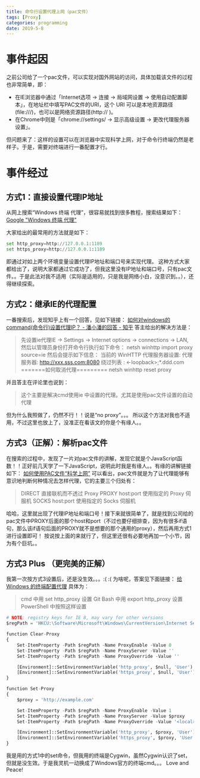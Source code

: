 ```yaml
---
title: 命令行设置代理上网（pac文件）
tags: [Proxy]
categories: programming
date: 2019-5-8
---
```


# 事件起因
之前公司给了一个pac文件，可以实现对国外网站的访问，具体加载该文件的过程也非常简单，即：
- 在IE浏览器中通过「Internet选项 -> 连接 -> 局域网设置 -> 使用自动配置脚本」，在地址栏中填写PAC文件的URI，这个 URI 可以是本地资源路径(file:///)，也可以是网络资源路径(http:// )。
- 在Chrome中则是「chrome://settings/ -> 显示高级设置 -> 更改代理服务器设置」。

但问题来了：这样的设置可以在浏览器中实现科学上网，对于命令行终端仍然是老样子。于是，需要对终端进行一番配置才行。

# 事件经过

## 方式1：直接设置代理IP地址
从网上搜索“Windows 终端 代理”，很容易就找到很多教程，搜索结果如下：
[Google "Windows 终端 代理"](https://www.google.com/search?newwindow=1&rlz=1C1GCEV_enCN824US824&ei=lVLRXOfQDon5wAKc0KKIAw&q=windows+%E7%BB%88%E7%AB%AF+%E4%BB%A3%E7%90%86&oq=windows+%E7%BB%88%E7%AB%AF+%E4%BB%A3%E7%90%86&gs_l=psy-ab.12...0.0..68252...0.0..0.0.0.......0......gws-wiz._htvS52bUVQ)

大家给出的最常用的方法就是如下：
```python
set http_proxy=http://127.0.0.1:1189
set https_proxy=http://127.0.0.1:1189
```
即通过对如上两个环境变量设置代理IP地址和端口号来实现代理。
这种方式大家都给出了，说明大家都通过它成功了，但我这里没有IP地址和端口号，只有pac文件。。于是此法对我不适用（实际是适用的，只是我是网络小白，没意识到。。），还得继续探索。

## 方式2：继承IE的代理配置
一番搜索后，发现知乎上有一个回答，见如下链接：
[如何对windows的command(命令行)设置代理IP？ - 潘小潘的回答 - 知乎](https://www.zhihu.com/question/23059121/answer/130382105)
答主给出的解决方法是：
> 先设置ie代理IE -> Settings -> Internet options -> connections -> LAN,
> 然后以管理员身份打开命令行执行如下命令：
> netsh winhttp import proxy source=ie
> 然后会提示如下信息：
> 当前的 WinHTTP 代理服务器设置:
> 代理服务器: http://xxx.sss.com:8080
> 绕过列表 : <-loopback>;*.ddd.com
> =======如何取消代理=========
> netsh winhttp reset proxy

并且答主在评论里也说到：
> 这个主要是解决cmd使用ie 中设置的代理。尤其是使用pac文件设置的自动代理

但为什么我照做了，仍然不行！！说是“no proxy”。。。
所以这个方法对我也不适用，不过这里也放上了，没准正在看该文的你是个有缘人。。

## 方式3（正解）：解析pac文件
在搜索的过程中，发现了一片对pac文件的讲解，发现它就是个JavaScript函数！！正好前几天学了一下JavaScript，说明此时我是有缘人。。有缘的讲解链接如下：
[如何使用PAC文件“科学上网”](https://exp-team.github.io/blog/2017/01/13/tool/using-pac/)
可以看出，pac文件就是为了让代理能够有意识地判断何种情况去怎样代理，它的主要三个归处有：

> DIRECT 直接联机而不透过 Proxy
> PROXY host:port 使用指定的 Proxy 伺服机
> SOCKS host:port 使用指定的 Socks 伺服机

哈哈，这里就出现了代理IP地址和端口号！接下来就很简单了，就是找到公司给的pac文件中PROXY后面的那个host和port（不过也要仔细排查，因为有很多if语句，那么该if语句后面的PROXY就不是想要的那个通用的proxy），然后再用方式1进行设置即可！
按说按上面的来就行了，但这里还很有必要地再加一个小节，因为有个巨坑。。

## 方式3 Plus （更完美的正解）
我第一次按方式3设置后，还是没生效。。。:( :(
为啥呢，答案见下面链接：
[给 Windows 的终端配置代理](https://zcdll.github.io/2018/01/27/proxy-on-windows-terminal/)
具体为：
> cmd 中用 set http_proxy 设置
> Git Bash 中用 export http_proxy 设置
> PowerShell 中按照这样设置
```python
# NOTE: registry keys for IE 8, may vary for other versions
$regPath = 'HKCU:\Software\Microsoft\Windows\CurrentVersion\Internet Settings'

function Clear-Proxy
{
    Set-ItemProperty -Path $regPath -Name ProxyEnable -Value 0
    Set-ItemProperty -Path $regPath -Name ProxyServer -Value ''
    Set-ItemProperty -Path $regPath -Name ProxyOverride -Value ''

    [Environment]::SetEnvironmentVariable('http_proxy', $null, 'User')
    [Environment]::SetEnvironmentVariable('https_proxy', $null, 'User')
}

function Set-Proxy
{
    $proxy = 'http://example.com'

    Set-ItemProperty -Path $regPath -Name ProxyEnable -Value 1
    Set-ItemProperty -Path $regPath -Name ProxyServer -Value $proxy
    Set-ItemProperty -Path $regPath -Name ProxyOverride -Value '<local>'

    [Environment]::SetEnvironmentVariable('http_proxy', $proxy, 'User')
    [Environment]::SetEnvironmentVariable('https_proxy', $proxy, 'User')
}
```

我是用的方式1中的set命令，但我用的终端是Cygwin，虽然Cygwin认识了set，但就是没生效。于是我灵机一动换成了Windows官方的终端cmd。。。
Love and Peace!

